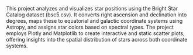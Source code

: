 This project analyzes and visualizes star positions using the Bright Star Catalog dataset (bsc5.csv). It converts right ascension and declination into degrees, maps these to equatorial and galactic coordinate systems using Astropy, and assigns star colors based on spectral types. The project employs Plotly and Matplotlib to create interactive and static scatter plots, offering insights into the spatial distribution of stars across both coordinate systems.

